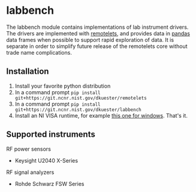 # labbench
The labbench module contains implementations of lab instrument drivers. The drivers are implemented with [remotelets](https://git.ncnr.nist.gov/dkuester/remotelets),
and provides data in [pandas](http://pandas.pydata.org/) data frames when possible to support rapid exploration of data.
It is separate in order to simplify future release of the remotelets core without trade name complications.

## Installation
1. Install your favorite python distribution
2. In a command prompt `pip install git+https://git.ncnr.nist.gov/dkuester/remotelets`
3. In a command prompt `pip install git+https://git.ncnr.nist.gov/dkuester/labbench`
4. Install an NI VISA runtime, for example [this one for windows](http://download.ni.com/support/softlib/visa/NI-VISA/16.0/Windows/NIVISA1600runtime.exe).
That's it.

## Supported instruments
RF power sensors
* Keysight U2040 X-Series

RF signal analyzers
* Rohde Schwarz FSW Series 